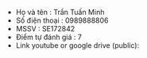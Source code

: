 - Họ và tên : Trần Tuấn Minh
- Số điện thoại : 0989888806
- MSSV : SE172842
- Điểm tự đánh giá : 7
- Link youtube or google drive (public): 
